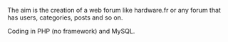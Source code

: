 
The aim is the creation of a web forum like hardware.fr or any forum that has users, categories, posts and so on.

Coding in PHP (no framework) and MySQL.

